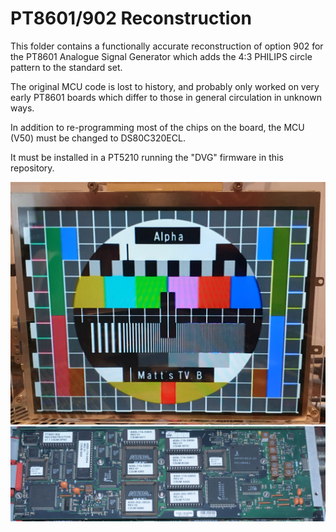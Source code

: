 # PT8601/902 Reconstruction

This folder contains a functionally accurate reconstruction of option 902 for the PT8601 Analogue Signal Generator which adds the 4:3 PHILIPS circle pattern to the standard set.

The original MCU code is lost to history, and probably only worked on very early PT8601 boards which differ to those in general circulation in unknown ways.

In addition to re-programming most of the chips on the board, the MCU (V50) must be changed to DS80C320ECL.

It must be installed in a PT5210 running the "DVG" firmware in this repository.

![test card output](Running.jpg "PT5210/902 Running")
![programmed board](Board.jpg "PT5210/902 Board")

